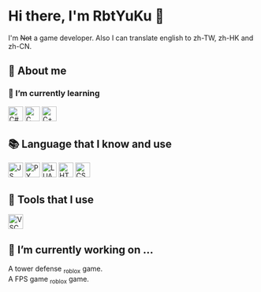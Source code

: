 # Hi there, I'm RbtYuKu  👋

I'm ~~Not~~ a game developer. Also I can translate english to zh-TW, zh-HK and zh-CN.

## 💬 About me
### 🌱 I’m currently learning
<p>
<img alt="C#" width="30px" src="https://cdn.jsdelivr.net/gh/devicons/devicon/icons/csharp/csharp-original.svg" />
<img alt="C" width="30px" src="https://cdn.jsdelivr.net/gh/devicons/devicon/icons/c/c-original.svg" />
<img alt="C++" width="30px" src="https://cdn.jsdelivr.net/gh/devicons/devicon/icons/cplusplus/cplusplus-original.svg" />
</p>

## 📚 Language that I know and use
<p>
<img alt="JS" width="30px" src="https://cdn.jsdelivr.net/gh/devicons/devicon/icons/javascript/javascript-original.svg" />
<img alt="PY" width="30px" src="https://cdn.jsdelivr.net/gh/devicons/devicon/icons/python/python-original.svg" />
<img alt="LUA" width="30px" src="https://cdn.jsdelivr.net/gh/devicons/devicon/icons/lua/lua-original-wordmark.svg" />
<img alt="HTML5" width="30px" src="https://cdn.jsdelivr.net/gh/devicons/devicon/icons/html5/html5-plain-wordmark.svg" />
<img alt="CSS" width="30px" src="https://cdn.jsdelivr.net/gh/devicons/devicon/icons/css3/css3-plain-wordmark.svg" />
</p>

## 🔧 Tools that I use
<p>
<img alt="VSC" width="30px" src="https://cdn.jsdelivr.net/gh/devicons/devicon/icons/vscode/vscode-original.svg" />
</p>

## 🔭 I’m currently working on ...
A tower defense <sub>roblox</sub> game.<br>
A FPS game <sub>roblox</sub> game.


<!--
**RabbitYuKu/RabbitYuKu** is a ✨ _special_ ✨ repository because its `README.md` (this file) appears on your GitHub profile.

Here are some ideas to get you started:

- 🔭 I’m currently working on ...
- 🌱 I’m currently learning ...
- 👯 I’m looking to collaborate on ...
- 🤔 I’m looking for help with ...
- 💬 Ask me about ...
- 📫 How to reach me: ...
- 😄 Pronouns: ...
- ⚡ Fun fact: ...
-->
